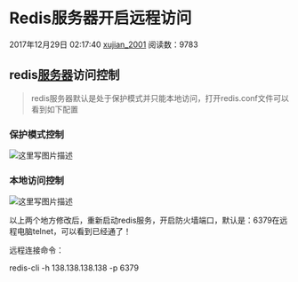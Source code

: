 # Redis服务器开启远程访问

2017年12月29日 02:17:40 [xujian_2001](https://me.csdn.net/xujian_2001) 阅读数：9783



## redis[服务器](https://www.baidu.com/s?wd=%E6%9C%8D%E5%8A%A1%E5%99%A8&tn=24004469_oem_dg&rsv_dl=gh_pl_sl_csd)访问控制

> redis服务器默认是处于保护模式并只能本地访问，打开redis.conf文件可以看到如下配置

### 保护模式控制

![这里写图片描述](https://img-blog.csdn.net/20171229021342019?watermark/2/text/aHR0cDovL2Jsb2cuY3Nkbi5uZXQveHVqaWFuXzIwMDE=/font/5a6L5L2T/fontsize/400/fill/I0JBQkFCMA==/dissolve/70/gravity/SouthEast)

### 本地访问控制

![这里写图片描述](https://img-blog.csdn.net/20171229021558109?watermark/2/text/aHR0cDovL2Jsb2cuY3Nkbi5uZXQveHVqaWFuXzIwMDE=/font/5a6L5L2T/fontsize/400/fill/I0JBQkFCMA==/dissolve/70/gravity/SouthEast)

以上两个地方修改后，重新启动redis服务，开启防火墙端口，默认是：6379在远程电脑telnet，可以看到已经通了！

远程连接命令：

redis-cli -h 138.138.138.138  -p  6379 



